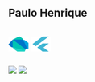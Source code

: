 ## Paulo Henrique

<div style="display: inline_block"><br>
  <img align="center" alt="paulo-dart" height="30" width="40" src="https://github.com/devicons/devicon/blob/master/icons/dart/dart-original.svg">
  <img align="center" alt="paulo-flutter" height="30" width="40" src="https://raw.githubusercontent.com/devicons/devicon/master/icons/flutter/flutter-plain.svg">
</div>

##

<div align = "left">  
  <img height = "200em" src="https://github-readme-stats.vercel.app/api?username=paulohm0&show_icons=true&show_icons=true&theme=dark&count_private=true" />
  <img height = "200em" src="https://github-readme-stats.vercel.app/api/top-langs/?username=paulohm0&show_icons=true&theme=dark&count_private=true"/>
</div>
